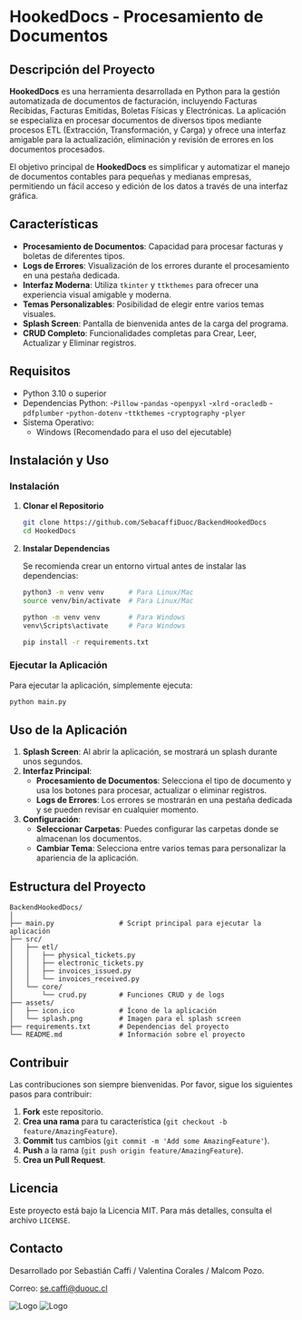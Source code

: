 # HookedDocs - Procesamiento de Documentos

## Descripción del Proyecto

**HookedDocs** es una herramienta desarrollada en Python para la gestión automatizada de documentos de facturación, incluyendo Facturas Recibidas, Facturas Emitidas, Boletas Físicas y Electrónicas. La aplicación se especializa en procesar documentos de diversos tipos mediante procesos ETL (Extracción, Transformación, y Carga) y ofrece una interfaz amigable para la actualización, eliminación y revisión de errores en los documentos procesados.

El objetivo principal de **HookedDocs** es simplificar y automatizar el manejo de documentos contables para pequeñas y medianas empresas, permitiendo un fácil acceso y edición de los datos a través de una interfaz gráfica.

## Características

- **Procesamiento de Documentos**: Capacidad para procesar facturas y boletas de diferentes tipos.
- **Logs de Errores**: Visualización de los errores durante el procesamiento en una pestaña dedicada.
- **Interfaz Moderna**: Utiliza `tkinter` y `ttkthemes` para ofrecer una experiencia visual amigable y moderna.
- **Temas Personalizables**: Posibilidad de elegir entre varios temas visuales.
- **Splash Screen**: Pantalla de bienvenida antes de la carga del programa.
- **CRUD Completo**: Funcionalidades completas para Crear, Leer, Actualizar y Eliminar registros.

## Requisitos

- Python 3.10 o superior
- Dependencias Python:
   -`Pillow`
   -`pandas`
   -`openpyxl`
   -`xlrd`
   -`oracledb`
   -`pdfplumber`
   -`python-dotenv`
   -`ttkthemes`
   -`cryptography`
   -`plyer`
- Sistema Operativo:
  - Windows (Recomendado para el uso del ejecutable)

## Instalación y Uso

### Instalación

1. **Clonar el Repositorio**

   ```bash
   git clone https://github.com/SebacaffiDuoc/BackendHookedDocs
   cd HookedDocs
   ```

2. **Instalar Dependencias**

   Se recomienda crear un entorno virtual antes de instalar las dependencias:

   ```bash
   python3 -m venv venv      # Para Linux/Mac
   source venv/bin/activate  # Para Linux/Mac

   python -m venv venv       # Para Windows
   venv\Scripts\activate     # Para Windows

   pip install -r requirements.txt
   ```

### Ejecutar la Aplicación

Para ejecutar la aplicación, simplemente ejecuta:

```bash
python main.py
```

## Uso de la Aplicación

1. **Splash Screen**: Al abrir la aplicación, se mostrará un splash durante unos segundos.
2. **Interfaz Principal**:
   - **Procesamiento de Documentos**: Selecciona el tipo de documento y usa los botones para procesar, actualizar o eliminar registros.
   - **Logs de Errores**: Los errores se mostrarán en una pestaña dedicada y se pueden revisar en cualquier momento.
3. **Configuración**:
   - **Seleccionar Carpetas**: Puedes configurar las carpetas donde se almacenan los documentos.
   - **Cambiar Tema**: Selecciona entre varios temas para personalizar la apariencia de la aplicación.

## Estructura del Proyecto

```
BackendHookedDocs/
│
├── main.py                # Script principal para ejecutar la aplicación
├── src/
│   ├── etl/
│   │   ├── physical_tickets.py
│   │   ├── electronic_tickets.py
│   │   ├── invoices_issued.py
│   │   └── invoices_received.py
│   └── core/
│       └── crud.py        # Funciones CRUD y de logs
├── assets/
│   ├── icon.ico           # Ícono de la aplicación
│   └── splash.png         # Imagen para el splash screen
├── requirements.txt       # Dependencias del proyecto
└── README.md              # Información sobre el proyecto
```

## Contribuir

Las contribuciones son siempre bienvenidas. Por favor, sigue los siguientes pasos para contribuir:

1. **Fork** este repositorio.
2. **Crea una rama** para tu característica (`git checkout -b feature/AmazingFeature`).
3. **Commit** tus cambios (`git commit -m 'Add some AmazingFeature'`).
4. **Push** a la rama (`git push origin feature/AmazingFeature`).
5. **Crea un Pull Request**.

## Licencia

Este proyecto está bajo la Licencia MIT. Para más detalles, consulta el archivo `LICENSE`.

## Contacto

Desarrollado por Sebastián Caffi / Valentina Corales / Malcom Pozo.

Correo: se.caffi@duouc.cl

![Logo](https://elsenuelo.cl/web/wp-content/themes/elsenuelo/img/logo-elsenuelo-2023.png?v=2) 
![Logo](https://www.duoc.cl/wp-content/themes/wordpress-duoc-cl/images/logo-duoc.svg)